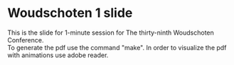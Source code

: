 Woudschoten 1 slide
==================

This is the slide for 1-minute session for The thirty-ninth Woudschoten Conference.<br>
To generate the pdf use the command "make". In order to visualize the pdf with animations use adobe reader.

